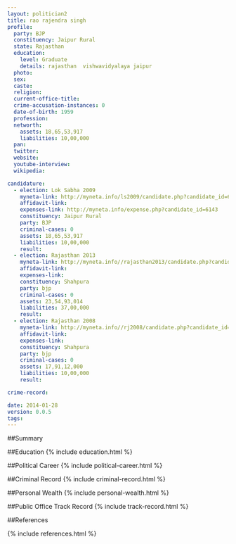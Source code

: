```yaml
---
layout: politician2
title: rao rajendra singh
profile: 
  party: BJP
  constituency: Jaipur Rural
  state: Rajasthan
  education: 
    level: Graduate
    details: rajasthan  vishwavidyalaya jaipur
  photo: 
  sex: 
  caste: 
  religion: 
  current-office-title: 
  crime-accusation-instances: 0
  date-of-birth: 1959
  profession: 
  networth: 
    assets: 18,65,53,917
    liabilities: 10,00,000
  pan: 
  twitter: 
  website: 
  youtube-interview: 
  wikipedia: 

candidature: 
  - election: Lok Sabha 2009
    myneta-link: http://myneta.info/ls2009/candidate.php?candidate_id=6143
    affidavit-link: 
    expenses-link: http://myneta.info/expense.php?candidate_id=6143
    constituency: Jaipur Rural 
    party: BJP
    criminal-cases: 0
    assets: 18,65,53,917
    liabilities: 10,00,000
    result:  
  - election: Rajasthan 2013
    myneta-link: http://myneta.info//rajasthan2013/candidate.php?candidate_id=1291
    affidavit-link: 
    expenses-link: 
    constituency: Shahpura 
    party: bjp
    criminal-cases: 0
    assets: 23,54,93,014
    liabilities: 37,00,000
    result:  
  - election: Rajasthan 2008
    myneta-link: http://myneta.info//rj2008/candidate.php?candidate_id=215
    affidavit-link: 
    expenses-link: 
    constituency: Shahpura 
    party: bjp
    criminal-cases: 0
    assets: 17,91,12,000
    liabilities: 10,00,000
    result:  

crime-record: 

date: 2014-01-28
version: 0.0.5
tags: 
---
```

##Summary


##Education
{% include education.html %}


##Political Career
{% include political-career.html %}


##Criminal Record
{% include criminal-record.html %}


##Personal Wealth
{% include personal-wealth.html %}


##Public Office Track Record
{% include track-record.html %}


##References


{% include references.html %}
